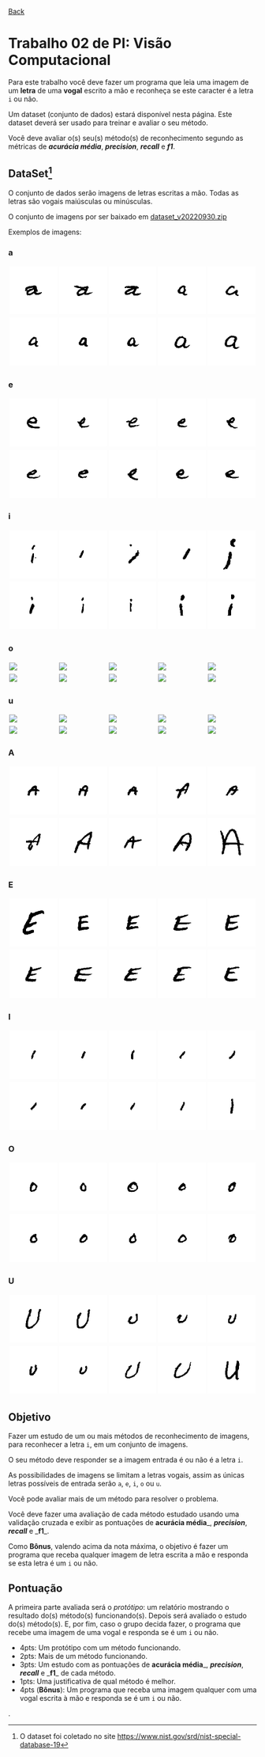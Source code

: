 [Back](../../../)

# Trabalho 02 de PI: Visão Computacional

Para este trabalho você deve fazer um programa que leia uma imagem de um **letra** de uma **vogal** escrito a mão e reconheça se este caracter é a letra `i` ou não.

Um dataset (conjunto de dados) estará disponível nesta página. Este dataset deverá ser usado para treinar e avaliar o seu método.

Você deve avaliar o(s) seu(s) método(s) de reconhecimento segundo as métricas de _**acurácia média**_, _**precision**_, _**recall**_ e _**f1**_.

## DataSet[^s]

[^s]: O dataset foi coletado no site https://www.nist.gov/srd/nist-special-database-19

O conjunto de dados serão imagens de letras escritas a mão. Todas as letras são vogais maiúsculas ou minúsculas.

O conjunto de imagens por ser baixado em [dataset_v20220930.zip](https://github.com/viniciusdenovaes/Unip222PI/blob/master/dataset/v20220930/dataset_v20220930.zip)

Exemplos de imagens:

<style type="text/css" rel="stylesheet">
.container {
  display: flex;
  flex-wrap: wrap;
}

.container .image {
  width: 20%;
}

.container img {
  width: calc(100% - (2px * 2));
  margin: 2px;
}
</style>

### a

<div class="container">
<div class="image"> <img src="../../dataset/v20220930/a_l/train_61/train_61_00000.png" /> </div>
<div class="image"> <img src="../../dataset/v20220930/a_l/train_61/train_61_00001.png" /> </div>
<div class="image"> <img src="../../dataset/v20220930/a_l/train_61/train_61_00002.png" /> </div>
<div class="image"> <img src="../../dataset/v20220930/a_l/train_61/train_61_00003.png" /> </div>
<div class="image"> <img src="../../dataset/v20220930/a_l/train_61/train_61_00004.png" /> </div>
<div class="image"> <img src="../../dataset/v20220930/a_l/train_61/train_61_00005.png" /> </div>
<div class="image"> <img src="../../dataset/v20220930/a_l/train_61/train_61_00006.png" /> </div>
<div class="image"> <img src="../../dataset/v20220930/a_l/train_61/train_61_00007.png" /> </div>
<div class="image"> <img src="../../dataset/v20220930/a_l/train_61/train_61_00008.png" /> </div>
<div class="image"> <img src="../../dataset/v20220930/a_l/train_61/train_61_00009.png" /> </div>
</div>

### e

<div class="container">
<div class="image"> <img src="../../dataset/v20220930/e_l/train_65/train_65_00000.png" /> </div>
<div class="image"> <img src="../../dataset/v20220930/e_l/train_65/train_65_00001.png" /> </div>
<div class="image"> <img src="../../dataset/v20220930/e_l/train_65/train_65_00002.png" /> </div>
<div class="image"> <img src="../../dataset/v20220930/e_l/train_65/train_65_00003.png" /> </div>
<div class="image"> <img src="../../dataset/v20220930/e_l/train_65/train_65_00004.png" /> </div>
<div class="image"> <img src="../../dataset/v20220930/e_l/train_65/train_65_00005.png" /> </div>
<div class="image"> <img src="../../dataset/v20220930/e_l/train_65/train_65_00006.png" /> </div>
<div class="image"> <img src="../../dataset/v20220930/e_l/train_65/train_65_00007.png" /> </div>
<div class="image"> <img src="../../dataset/v20220930/e_l/train_65/train_65_00008.png" /> </div>
<div class="image"> <img src="../../dataset/v20220930/e_l/train_65/train_65_00009.png" /> </div>
</div>

### i

<div class="container">
<div class="image"> <img src="../../dataset/v20220930/i_l/train_69/train_69_00000.png" /> </div>
<div class="image"> <img src="../../dataset/v20220930/i_l/train_69/train_69_00001.png" /> </div>
<div class="image"> <img src="../../dataset/v20220930/i_l/train_69/train_69_00002.png" /> </div>
<div class="image"> <img src="../../dataset/v20220930/i_l/train_69/train_69_00003.png" /> </div>
<div class="image"> <img src="../../dataset/v20220930/i_l/train_69/train_69_00004.png" /> </div>
<div class="image"> <img src="../../dataset/v20220930/i_l/train_69/train_69_00005.png" /> </div>
<div class="image"> <img src="../../dataset/v20220930/i_l/train_69/train_69_00006.png" /> </div>
<div class="image"> <img src="../../dataset/v20220930/i_l/train_69/train_69_00007.png" /> </div>
<div class="image"> <img src="../../dataset/v20220930/i_l/train_69/train_69_00008.png" /> </div>
<div class="image"> <img src="../../dataset/v20220930/i_l/train_69/train_69_00009.png" /> </div>
</div>

### o

<div class="container">
<div class="image"> <img src="../../dataset/v20220930/o_l/train_6f/train_6f_00000.png" /> </div>
<div class="image"> <img src="../../dataset/v20220930/o_l/train_6f/train_6f_00001.png" /> </div>
<div class="image"> <img src="../../dataset/v20220930/o_l/train_6f/train_6f_00002.png" /> </div>
<div class="image"> <img src="../../dataset/v20220930/o_l/train_6f/train_6f_00003.png" /> </div>
<div class="image"> <img src="../../dataset/v20220930/o_l/train_6f/train_6f_00004.png" /> </div>
<div class="image"> <img src="../../dataset/v20220930/o_l/train_6f/train_6f_00005.png" /> </div>
<div class="image"> <img src="../../dataset/v20220930/o_l/train_6f/train_6f_00006.png" /> </div>
<div class="image"> <img src="../../dataset/v20220930/o_l/train_6f/train_6f_00007.png" /> </div>
<div class="image"> <img src="../../dataset/v20220930/o_l/train_6f/train_6f_00008.png" /> </div>
<div class="image"> <img src="../../dataset/v20220930/o_l/train_6f/train_6f_00009.png" /> </div>
</div>

### u

<div class="container">
<div class="image"> <img src="../../dataset/v20220930/u_l/train_75/train_75_00000.png" /> </div>
<div class="image"> <img src="../../dataset/v20220930/u_l/train_75/train_75_00001.png" /> </div>
<div class="image"> <img src="../../dataset/v20220930/u_l/train_75/train_75_00002.png" /> </div>
<div class="image"> <img src="../../dataset/v20220930/u_l/train_75/train_75_00003.png" /> </div>
<div class="image"> <img src="../../dataset/v20220930/u_l/train_75/train_75_00004.png" /> </div>
<div class="image"> <img src="../../dataset/v20220930/u_l/train_75/train_75_00005.png" /> </div>
<div class="image"> <img src="../../dataset/v20220930/u_l/train_75/train_75_00006.png" /> </div>
<div class="image"> <img src="../../dataset/v20220930/u_l/train_75/train_75_00007.png" /> </div>
<div class="image"> <img src="../../dataset/v20220930/u_l/train_75/train_75_00008.png" /> </div>
<div class="image"> <img src="../../dataset/v20220930/u_l/train_75/train_75_00009.png" /> </div>
</div>

### A

<div class="container">
<div class="image"> <img src="../../dataset/v20220930/A_u/train_41/train_41_00000.png" /> </div>
<div class="image"> <img src="../../dataset/v20220930/A_u/train_41/train_41_00001.png" /> </div>
<div class="image"> <img src="../../dataset/v20220930/A_u/train_41/train_41_00002.png" /> </div>
<div class="image"> <img src="../../dataset/v20220930/A_u/train_41/train_41_00003.png" /> </div>
<div class="image"> <img src="../../dataset/v20220930/A_u/train_41/train_41_00004.png" /> </div>
<div class="image"> <img src="../../dataset/v20220930/A_u/train_41/train_41_00005.png" /> </div>
<div class="image"> <img src="../../dataset/v20220930/A_u/train_41/train_41_00006.png" /> </div>
<div class="image"> <img src="../../dataset/v20220930/A_u/train_41/train_41_00007.png" /> </div>
<div class="image"> <img src="../../dataset/v20220930/A_u/train_41/train_41_00008.png" /> </div>
<div class="image"> <img src="../../dataset/v20220930/A_u/train_41/train_41_00009.png" /> </div>
</div>

### E

<div class="container">
<div class="image"> <img src="../../dataset/v20220930/E_u/train_45/train_45_00000.png" /> </div>
<div class="image"> <img src="../../dataset/v20220930/E_u/train_45/train_45_00001.png" /> </div>
<div class="image"> <img src="../../dataset/v20220930/E_u/train_45/train_45_00002.png" /> </div>
<div class="image"> <img src="../../dataset/v20220930/E_u/train_45/train_45_00003.png" /> </div>
<div class="image"> <img src="../../dataset/v20220930/E_u/train_45/train_45_00004.png" /> </div>
<div class="image"> <img src="../../dataset/v20220930/E_u/train_45/train_45_00005.png" /> </div>
<div class="image"> <img src="../../dataset/v20220930/E_u/train_45/train_45_00006.png" /> </div>
<div class="image"> <img src="../../dataset/v20220930/E_u/train_45/train_45_00007.png" /> </div>
<div class="image"> <img src="../../dataset/v20220930/E_u/train_45/train_45_00008.png" /> </div>
<div class="image"> <img src="../../dataset/v20220930/E_u/train_45/train_45_00009.png" /> </div>
</div>

### I

<div class="container">
<div class="image"> <img src="../../dataset/v20220930/I_u/train_49/train_49_00000.png" /> </div>
<div class="image"> <img src="../../dataset/v20220930/I_u/train_49/train_49_00001.png" /> </div>
<div class="image"> <img src="../../dataset/v20220930/I_u/train_49/train_49_00002.png" /> </div>
<div class="image"> <img src="../../dataset/v20220930/I_u/train_49/train_49_00003.png" /> </div>
<div class="image"> <img src="../../dataset/v20220930/I_u/train_49/train_49_00004.png" /> </div>
<div class="image"> <img src="../../dataset/v20220930/I_u/train_49/train_49_00005.png" /> </div>
<div class="image"> <img src="../../dataset/v20220930/I_u/train_49/train_49_00006.png" /> </div>
<div class="image"> <img src="../../dataset/v20220930/I_u/train_49/train_49_00007.png" /> </div>
<div class="image"> <img src="../../dataset/v20220930/I_u/train_49/train_49_00008.png" /> </div>
<div class="image"> <img src="../../dataset/v20220930/I_u/train_49/train_49_00009.png" /> </div>
</div>

### O

<div class="container">
<div class="image"> <img src="../../dataset/v20220930/O_u/train_4f/train_4f_00000.png" /> </div>
<div class="image"> <img src="../../dataset/v20220930/O_u/train_4f/train_4f_00001.png" /> </div>
<div class="image"> <img src="../../dataset/v20220930/O_u/train_4f/train_4f_00002.png" /> </div>
<div class="image"> <img src="../../dataset/v20220930/O_u/train_4f/train_4f_00003.png" /> </div>
<div class="image"> <img src="../../dataset/v20220930/O_u/train_4f/train_4f_00004.png" /> </div>
<div class="image"> <img src="../../dataset/v20220930/O_u/train_4f/train_4f_00005.png" /> </div>
<div class="image"> <img src="../../dataset/v20220930/O_u/train_4f/train_4f_00006.png" /> </div>
<div class="image"> <img src="../../dataset/v20220930/O_u/train_4f/train_4f_00007.png" /> </div>
<div class="image"> <img src="../../dataset/v20220930/O_u/train_4f/train_4f_00008.png" /> </div>
<div class="image"> <img src="../../dataset/v20220930/O_u/train_4f/train_4f_00009.png" /> </div>
</div>

### U

<div class="container">
<div class="image"> <img src="../../dataset/v20220930/U_u/train_55/train_55_00000.png" /> </div>
<div class="image"> <img src="../../dataset/v20220930/U_u/train_55/train_55_00001.png" /> </div>
<div class="image"> <img src="../../dataset/v20220930/U_u/train_55/train_55_00002.png" /> </div>
<div class="image"> <img src="../../dataset/v20220930/U_u/train_55/train_55_00003.png" /> </div>
<div class="image"> <img src="../../dataset/v20220930/U_u/train_55/train_55_00004.png" /> </div>
<div class="image"> <img src="../../dataset/v20220930/U_u/train_55/train_55_00005.png" /> </div>
<div class="image"> <img src="../../dataset/v20220930/U_u/train_55/train_55_00006.png" /> </div>
<div class="image"> <img src="../../dataset/v20220930/U_u/train_55/train_55_00007.png" /> </div>
<div class="image"> <img src="../../dataset/v20220930/U_u/train_55/train_55_00008.png" /> </div>
<div class="image"> <img src="../../dataset/v20220930/U_u/train_55/train_55_00009.png" /> </div>
</div>

## Objetivo

Fazer um estudo de um ou mais métodos de reconhecimento de imagens, para reconhecer a letra `i`, em um conjunto de imagens.

O seu método deve responder se a imagem entrada é ou não é a letra `i`.

As possibilidades de imagens se limitam a letras vogais, assim as únicas letras possíveis de entrada serão `a`, `e`, `i`, `o` ou `u`.

Você pode avaliar mais de um método para resolver o problema.

Você deve fazer uma avaliação de cada método estudado usando uma validação cruzada e exibir as pontuações de **acurácia média**_, _**precision**_, _**recall**_ e _**f1**\_.

Como **Bônus**, valendo acima da nota máxima, o objetivo é fazer um programa que receba qualquer imagem de letra escrita a mão e responda se esta letra é um `i` ou não.

## Pontuação

A primeira parte avaliada será o _protótipo_: um relatório mostrando o resultado do(s) método(s) funcionando(s). Depois será avaliado o estudo do(s) método(s). E, por fim, caso o grupo decida fazer, o programa que recebe uma imagem de uma vogal e responda se é um `i` ou não.

- 4pts: Um protótipo com um método funcionando.
- 2pts: Mais de um método funcionando.
- 3pts: Um estudo com as pontuações de **acurácia média**_, _**precision**_, _**recall**_ e _**f1**\_ de cada método.
- 1pts: Uma justificativa de qual método é melhor.
- 4pts (**Bônus**): Um programa que receba uma imagem qualquer com uma vogal escrita à mão e responda se é um `i` ou não.

.
